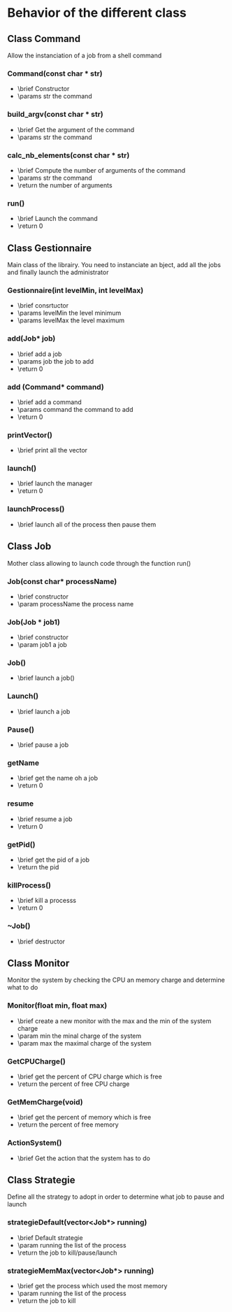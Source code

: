 # Behavior of the different class

## Class Command 
Allow the instanciation of a job from a shell command

### Command(const char * str) 
* \brief Constructor <br/>
* \params str the command 

### build_argv(const char * str)
* \brief Get the argument of the command <br/>
* \params str the command

### calc_nb_elements(const char * str)
* \brief Compute the number of arguments of the command <br/>
* \params str the command <br/>
* \return the number of arguments

### run()
* \brief Launch the command <br/>
* \return 0

## Class Gestionnaire
Main class of the librairy. You need to instanciate an bject, add all the jobs and finally launch the administrator

### Gestionnaire(int levelMin, int levelMax)
* \brief consrtuctor <br/>
* \params levelMin the level minimum <br/>
* \params levelMax the level maximum

### add(Job* job)
* \brief add a job <br/>
* \params job the job to add <br/>
* \return 0

### add (Command* command)
* \brief add a command <br/>
* \params command the command to add <br/>
* \return 0

### printVector()
* \brief print all the vector

### launch()
* \brief launch the manager
* \return 0

### launchProcess()
* \brief launch all of the process then pause them

## Class Job
Mother class allowing to launch code through the function run()

### Job(const char* processName)
* \brief constructor <br/>
* \param processName the process name 

### Job(Job * job1)
* \brief constructor <br/>
* \param job1 a job

### Job()
* \brief launch a job()

### Launch()
* \brief launch a job

### Pause()
* \brief pause a job

### getName
* \brief get the name oh a job <br/>
* \return 0

### resume
* \brief resume a job <br/>
* \return 0

### getPid()
* \brief get the pid of a job <br/>
* \return the pid

### killProcess()
* \brief kill a processs <br/>
* \return 0

### ~Job()
* \brief destructor

## Class Monitor
Monitor the system by checking the CPU an memory charge and determine what to do 

### Monitor(float min, float max)
* \brief create a new monitor with the max  and the min of the system charge   <br/>
* \param min the minal charge of the system <br/>
* \param max the maximal charge of the system

### GetCPUCharge()
* \brief get the percent of CPU charge which is free <br/>
* \return the percent of free CPU charge

### GetMemCharge(void)
* \brief get the percent of memory which is free <br/>
* \return the percent of free memory

### ActionSystem()
* \brief Get the action that the system has to do

## Class Strategie
Define all the strategy to adopt in order to determine what job to pause and launch

### strategieDefault(vector<Job*> running)
* \brief Default strategie <br/> 
* \param running the list of the process <br/>
* \return the job to kill/pause/launch

### strategieMemMax(vector<Job*> running)
* \brief get the process which used the most memory <br/>
* \param running the list of the process <br/>
* \return the job to kill
